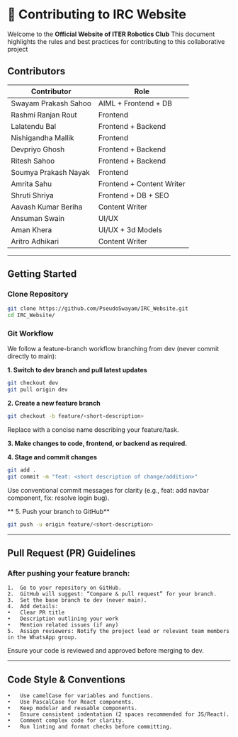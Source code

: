 # 🤝 Contributing to IRC Website

Welcome to the **Official Website of ITER Robotics Club**
This document highlights the rules and best practices for contributing to this collaborative project

## Contributors 

| Contributor | Role |
|-----|-----|
| Swayam Prakash Sahoo | AIML + Frontend + DB |
| Rashmi Ranjan Rout | Frontend |
| Lalatendu Bal | Frontend + Backend |
| Nishigandha Mallik | Frontend |
| Devpriyo Ghosh | Frontend + Backend |
| Ritesh Sahoo | Frontend + Backend |
| Soumya Prakash Nayak| Frontend |
| Amrita Sahu | Frontend + Content Writer |
| Shruti Shriya | Frontend + DB + SEO |
| Aavash Kumar Beriha | Content Writer |
| Ansuman Swain | UI/UX |
| Aman Khera | UI/UX + 3d Models |
| Aritro Adhikari | Content Writer |

---

## Getting Started

### Clone Repository
```bash
git clone https://github.com/PseudoSwayam/IRC_Website.git
cd IRC_Website/
```

### Git Workflow

We follow a feature-branch workflow branching from dev (never commit directly to main):

**1. Switch to dev branch and pull latest updates**
```bash
git checkout dev
git pull origin dev
```

**2. Create a new feature branch**
```bash
git checkout -b feature/<short-description>
```
Replace <short-description> with a concise name describing your feature/task.

**3. Make changes to code, frontend, or backend as required.**

**4. Stage and commit changes**
```bash
git add .
git commit -m "feat: <short description of change/addition>"
```
Use conventional commit messages for clarity (e.g., feat: add navbar component, fix: resolve login bug).

** 5.	Push your branch to GitHub**
```bash
git push -u origin feature/<short-description>
```

---

## Pull Request (PR) Guidelines

### After pushing your feature branch:
	1.	Go to your repository on GitHub.
	2.	GitHub will suggest: “Compare & pull request” for your branch.
	3.	Set the base branch to dev (never main).
	4.	Add details:
	•	Clear PR title
	•	Description outlining your work
	•	Mention related issues (if any)
	5.	Assign reviewers: Notify the project lead or relevant team members in the WhatsApp group.

Ensure your code is reviewed and approved before merging to dev.

---

## Code Style & Conventions
	•	Use camelCase for variables and functions.
	•	Use PascalCase for React components.
	•	Keep modular and reusable components.
	•	Ensure consistent indentation (2 spaces recommended for JS/React).
	•	Comment complex code for clarity.
	•	Run linting and format checks before committing.